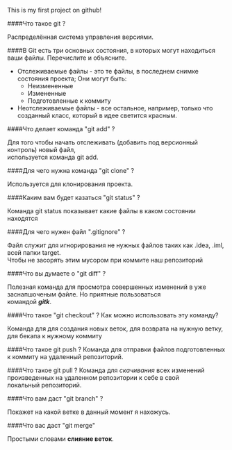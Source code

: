 This is my first project on github!

####Что такое git ?

Распределённая система управления версиями.

####В Git есть три основных состояния, в которых могут находиться ваши файлы. Перечислите и объясните.

* Отслеживаемые файлы - это те файлы, в последнем снимке состояния проекта; Они могут быть:
    * Неизмененные
    * Измененные
    * Подготовленные к коммиту
* Неотслеживаемые файлы - все остальное, например, только что созданный класс, который в идее светится красным.

####Что делает команда "git add" ?

Для того чтобы начать отслеживать (добавить под версионный контроль) новый файл,   
используется команда git add.

####Для чего нужна команда "git clone" ?

Используется для клонирования проекта. 

####Каким вам будет казаться "git status" ?

Команда git status показывает какие файлы в каком состоянии находятся

####Для чего нужен файл ".gitignore" ?

Файл служит для игнорирования не нужных файлов таких как .idea, .iml, всей папки target.  
Чтобы не засорять этим мусором при коммите наш репозиторий

####Что вы думаете о "git diff" ?

Полезная команда для просмотра совершенных изменений в уже заснапшоченым файле. Но приятные пользоваться  
командой ***gitk***.

####Что такое "git checkout" ? Как можно использовать эту команду?

Команда для для создания новых веток, для возврата на нужную ветку, для бекапа к нужному коммиту

####Что такое git push ?
Команда для отправки файлов подготовленных к коммиту на удаленный репозиторий.

####Что такое git pull ?
Команда для *скачивания* всех изменений произведенных на удаленном репозитории к себе в свой  
локальный репозиторий.

####Что вам даст "git branch" ?

Покажет на какой ветке в данный момент я нахожусь.

####Что вас даст "git merge"

Простыми словами **слияние веток**. 

